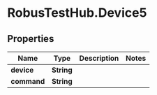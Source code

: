 # RobusTestHub.Device5

## Properties
Name | Type | Description | Notes
------------ | ------------- | ------------- | -------------
**device** | **String** |  | 
**command** | **String** |  | 


